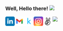 ### Well, Hello there! <img src="https://media.giphy.com/media/hvRJCLFzcasrR4ia7z/giphy.gif" width="25px">
<p float="left">
<a href="https://www.linkedin.com/in/nikhil-bartwal-b07b501a3/">
  <img align="left" alt="Nikhil's LinkedIN" width="30px" src="logo/linkedin.svg" />
</a>
<a href="mailto:nikhilbartwal1234@gmail.com">
  <img align="left" alt="Nikhil's Gmail" width="30px" src="logo/gmail.svg" />
</a>

<a href="https://www.kaggle.com/nikhilbartwal001">
  <img align="left" alt="Nikhil's Kaggle" width="30px" src="logo/kaggle.svg" />
</a>
<a href="https://www.instagram.com/gods_fav_mistake/">
  <img align="left" alt="Nikhil's Insta" width="30px" src="logo/insta.svg" />
</a>
<a href="https://angel.co/u/nikhil-bartwal">
  <img align="left" alt="Nikhil's AngelList" width="30px" src="logo/angellist.svg" />
</a>

</p>

![](https://visitor-badge.glitch.me/badge?page_id=NikhilBartwal.NikhilBartwal)
